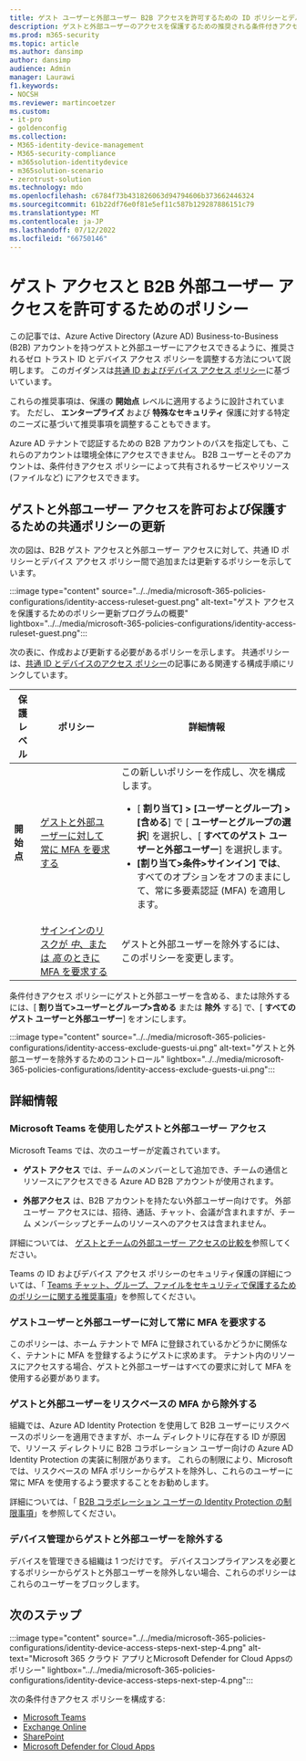 ```yaml
---
title: ゲスト ユーザーと外部ユーザー B2B アクセスを許可するための ID ポリシーとデバイス アクセス ポリシー - Microsoft 365 for enterprise |Microsoft Docs
description: ゲストと外部ユーザーのアクセスを保護するための推奨される条件付きアクセスと関連ポリシーについて説明します。
ms.prod: m365-security
ms.topic: article
ms.author: dansimp
author: dansimp
audience: Admin
manager: Laurawi
f1.keywords:
- NOCSH
ms.reviewer: martincoetzer
ms.custom:
- it-pro
- goldenconfig
ms.collection:
- M365-identity-device-management
- M365-security-compliance
- m365solution-identitydevice
- m365solution-scenario
- zerotrust-solution
ms.technology: mdo
ms.openlocfilehash: c6784f73b431826063d94794606b373662446324
ms.sourcegitcommit: 61b22df76e0f81e5ef11c587b129287886151c79
ms.translationtype: MT
ms.contentlocale: ja-JP
ms.lasthandoff: 07/12/2022
ms.locfileid: "66750146"
---
```

# <a name="policies-for-allowing-guest-access-and-b2b-external-user-access"></a>ゲスト アクセスと B2B 外部ユーザー アクセスを許可するためのポリシー

この記事では、Azure Active Directory (Azure AD) Business-to-Business (B2B) アカウントを持つゲストと外部ユーザーにアクセスできるように、推奨されるゼロ トラスト ID とデバイス アクセス ポリシーを調整する方法について説明します。 このガイダンスは[共通 ID およびデバイス アクセス ポリシー](identity-access-policies.md)に基づいています。

これらの推奨事項は、保護の **開始点** レベルに適用するように設計されています。 ただし、 **エンタープライズ** および **特殊なセキュリティ** 保護に対する特定のニーズに基づいて推奨事項を調整することもできます。

Azure AD テナントで認証するための B2B アカウントのパスを指定しても、これらのアカウントは環境全体にアクセスできません。 B2B ユーザーとそのアカウントは、条件付きアクセス ポリシーによって共有されるサービスやリソース (ファイルなど) にアクセスできます。

## <a name="updating-the-common-policies-to-allow-and-protect-guests-and-external-user-access"></a>ゲストと外部ユーザー アクセスを許可および保護するための共通ポリシーの更新

次の図は、B2B ゲスト アクセスと外部ユーザー アクセスに対して、共通 ID ポリシーとデバイス アクセス ポリシー間で追加または更新するポリシーを示しています。

:::image type="content" source="../../media/microsoft-365-policies-configurations/identity-access-ruleset-guest.png" alt-text="ゲスト アクセスを保護するためのポリシー更新プログラムの概要" lightbox="../../media/microsoft-365-policies-configurations/identity-access-ruleset-guest.png":::

次の表に、作成および更新する必要があるポリシーを示します。 共通ポリシーは、[共通 ID とデバイスのアクセス ポリシー](identity-access-policies.md)の記事にある関連する構成手順にリンクしています。

|保護レベル|ポリシー|詳細情報|
|---|---|---|
|**開始点**|[ゲストと外部ユーザーに対して常に MFA を要求する](identity-access-policies.md#require-mfa-based-on-sign-in-risk)|この新しいポリシーを作成し、次を構成します。 <ul><li>[ **割り当て] > [ユーザーとグループ] > [含める**] で [ **ユーザーとグループの選択**] を選択し、[ **すべてのゲスト ユーザーと外部ユーザー**] を選択します。</li><li>**[割り当て>条件>サインイン] では**、すべてのオプションをオフのままにして、常に多要素認証 (MFA) を適用します。</li></ul>|
||[サインインのリスクが *中*、または *高* のときに MFA を要求する](identity-access-policies.md#require-mfa-based-on-sign-in-risk)|ゲストと外部ユーザーを除外するには、このポリシーを変更します。|

条件付きアクセス ポリシーにゲストと外部ユーザーを含める、または除外するには、[ **割り当て>ユーザーとグループ>含める** または **除外** する] で、[ **すべてのゲスト ユーザーと外部ユーザー**] をオンにします。

:::image type="content" source="../../media/microsoft-365-policies-configurations/identity-access-exclude-guests-ui.png" alt-text="ゲストと外部ユーザーを除外するためのコントロール" lightbox="../../media/microsoft-365-policies-configurations/identity-access-exclude-guests-ui.png":::

## <a name="more-information"></a>詳細情報

### <a name="guests-and-external-user-access-with-microsoft-teams"></a>Microsoft Teams を使用したゲストと外部ユーザー アクセス

Microsoft Teams では、次のユーザーが定義されています。

- **ゲスト アクセス** では、チームのメンバーとして追加でき、チームの通信とリソースにアクセスできる Azure AD B2B アカウントが使用されます。

- **外部アクセス** は、B2B アカウントを持たない外部ユーザー向けです。 外部ユーザー アクセスには、招待、通話、チャット、会議が含まれますが、チーム メンバーシップとチームのリソースへのアクセスは含まれません。

詳細については、 [ゲストとチームの外部ユーザー アクセスの比較を](/microsoftteams/communicate-with-users-from-other-organizations#compare-external-and-guest-access)参照してください。

Teams の ID およびデバイス アクセス ポリシーのセキュリティ保護の詳細については、「 [Teams チャット、グループ、ファイルをセキュリティで保護するためのポリシーに関する推奨事項](teams-access-policies.md)」を参照してください。

### <a name="require-mfa-always-for-guest-and-external-users"></a>ゲストユーザーと外部ユーザーに対して常に MFA を要求する

このポリシーは、ホーム テナントで MFA に登録されているかどうかに関係なく、テナントに MFA を登録するようにゲストに求めます。 テナント内のリソースにアクセスする場合、ゲストと外部ユーザーはすべての要求に対して MFA を使用する必要があります。

### <a name="excluding-guests-and-external-users-from-risk-based-mfa"></a>ゲストと外部ユーザーをリスクベースの MFA から除外する

組織では、Azure AD Identity Protection を使用して B2B ユーザーにリスクベースのポリシーを適用できますが、ホーム ディレクトリに存在する ID が原因で、リソース ディレクトリに B2B コラボレーション ユーザー向けの Azure AD Identity Protection の実装に制限があります。 これらの制限により、Microsoft では、リスクベースの MFA ポリシーからゲストを除外し、これらのユーザーに常に MFA を使用するよう要求することをお勧めします。

詳細については、「 [B2B コラボレーション ユーザーの Identity Protection の制限事項](/azure/active-directory/identity-protection/concept-identity-protection-b2b#limitations-of-identity-protection-for-b2b-collaboration-users)」を参照してください。

### <a name="excluding-guests-and-external-users-from-device-management"></a>デバイス管理からゲストと外部ユーザーを除外する

デバイスを管理できる組織は 1 つだけです。 デバイスコンプライアンスを必要とするポリシーからゲストと外部ユーザーを除外しない場合、これらのポリシーはこれらのユーザーをブロックします。

## <a name="next-step"></a>次のステップ

:::image type="content" source="../../media/microsoft-365-policies-configurations/identity-device-access-steps-next-step-4.png" alt-text="Microsoft 365 クラウド アプリとMicrosoft Defender for Cloud Appsのポリシー" lightbox="../../media/microsoft-365-policies-configurations/identity-device-access-steps-next-step-4.png":::

次の条件付きアクセス ポリシーを構成する:

- [Microsoft Teams](teams-access-policies.md)
- [Exchange Online](secure-email-recommended-policies.md)
- [SharePoint](sharepoint-file-access-policies.md)
- [Microsoft Defender for Cloud Apps](mcas-saas-access-policies.md)
 
